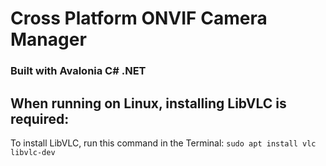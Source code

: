 # Cross Platform ONVIF Camera Manager
### Built with Avalonia C# .NET
## When running on Linux, installing LibVLC is required:
To install LibVLC, run this command in the Terminal: `sudo apt install vlc libvlc-dev`
